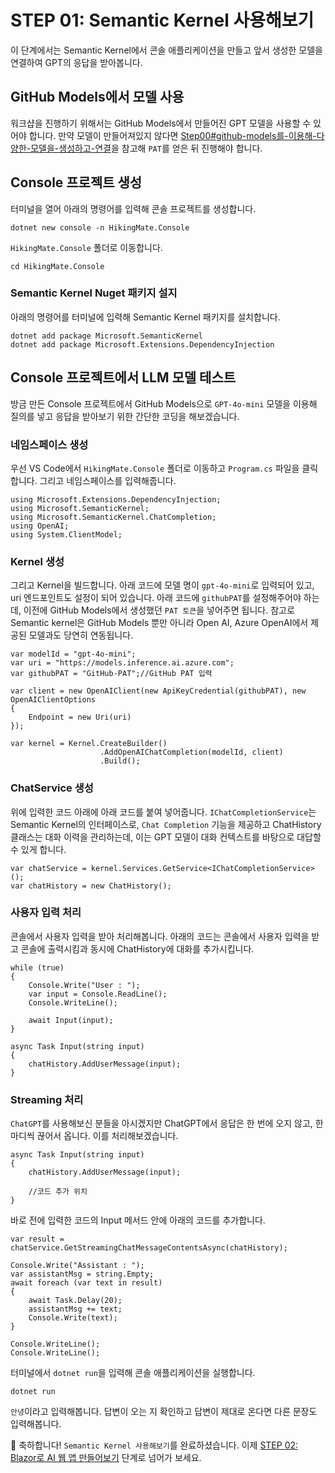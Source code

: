 # STEP 01: Semantic Kernel 사용해보기

이 단계에서는 Semantic Kernel에서 콘솔 애플리케이션을 만들고 앞서 생성한 모델을 연결하여 GPT의 응답을 받아봅니다.

## GitHub Models에서 모델 사용

워크샵을 진행하기 위해서는 GitHub Models에서 만들어진 GPT 모델을 사용할 수 있어야 합니다. 만약 모델이 만들어져있지 않다면 [Step00#github-models를-이용해-다양한-모델을-생성하고-연결](./step-00.md#github-models를-이용해-다양한-모델을-생성하고-연결)을 참고해 `PAT`를 얻은 뒤 진행해야 합니다.


## Console 프로젝트 생성

터미널을 열어 아래의 명령어를 입력해 콘솔 프로젝트를 생성합니다.

```
dotnet new console -n HikingMate.Console
```

`HikingMate.Console` 폴더로 이동합니다.
```
cd HikingMate.Console
```

### Semantic Kernel Nuget 패키지 설지

아래의 명령어를 터미널에 입력해 Semantic Kernel 패키지를 설치합니다.

```
dotnet add package Microsoft.SemanticKernel
dotnet add package Microsoft.Extensions.DependencyInjection
```

## Console 프로젝트에서 LLM 모델 테스트

방금 만든 Console 프로젝트에서 GitHub Models으로 `GPT-4o-mini` 모델을 이용해 질의를 넣고 응답을 받아보기 위한 간단한 코딩을 해보겠습니다.

### 네임스페이스 생성

우선 VS Code에서 `HikingMate.Console` 폴더로 이동하고 `Program.cs` 파일을 클릭합니다.
그리고 네임스페이스를 입력해줍니다.

```
using Microsoft.Extensions.DependencyInjection;
using Microsoft.SemanticKernel;
using Microsoft.SemanticKernel.ChatCompletion;
using OpenAI;
using System.ClientModel;
```

### Kernel 생성

그리고 Kernel을 빌드합니다. 아래 코드에 모델 명이 `gpt-4o-mini`로 입력되어 있고, uri 엔드포인트도 설정이 되어 있습니다. 아래 코드에 `githubPAT`를 설정해주어야 하는데, 이전에 GitHub Models에서 생성했던 `PAT 토큰`을 넣어주면 됩니다. 참고로 Semantic kernel은 GitHub Models 뿐만 아니라 Open AI, Azure OpenAI에서 제공된 모델과도 당연히 연동됩니다.

```
var modelId = "gpt-4o-mini";
var uri = "https://models.inference.ai.azure.com";
var githubPAT = "GitHub-PAT";//GitHub PAT 입력

var client = new OpenAIClient(new ApiKeyCredential(githubPAT), new OpenAIClientOptions 
{ 
    Endpoint = new Uri(uri) 
});

var kernel = Kernel.CreateBuilder()
                    .AddOpenAIChatCompletion(modelId, client)
                    .Build();
```

### ChatService 생성

위에 입력한 코드 아래에 아래 코드를 붙여 넣어줍니다. `IChatCompletionService`는 Semantic Kernel의 인터페이스로, `Chat Completion` 기능을 제공하고 ChatHistory 클래스는 대화 이력을 관리하는데, 이는 GPT 모델이 대화 컨텍스트를 바탕으로 대답할 수 있게 합니다.

```
var chatService = kernel.Services.GetService<IChatCompletionService>();
var chatHistory = new ChatHistory();
```

### 사용자 입력 처리

콘솔에서 사용자 입력을 받아 처리해봅니다. 아래의 코드는 콘솔에서 사용자 입력을 받고 콘솔에 출력시킴과 동시에 ChatHistory에 대화를 추가시킵니다.

```
while (true)
{
    Console.Write("User : ");
    var input = Console.ReadLine();
    Console.WriteLine();

    await Input(input);
}

async Task Input(string input)
{
    chatHistory.AddUserMessage(input);
}
```

### Streaming 처리

`ChatGPT`를 사용해보신 분들을 아시겠지만 ChatGPT에서 응답은 한 번에 오지 않고, 한마디씩 끊어서 옵니다. 이를 처리해보겠습니다.

```
async Task Input(string input)
{
    chatHistory.AddUserMessage(input);

    //코드 추가 위치
}
```
바로 전에 입력한 코드의 Input 메서드 안에 아래의 코드를 추가합니다.

```
var result = chatService.GetStreamingChatMessageContentsAsync(chatHistory);
    
Console.Write("Assistant : ");
var assistantMsg = string.Empty;
await foreach (var text in result)
{
    await Task.Delay(20);
    assistantMsg += text;
    Console.Write(text);
}
    
Console.WriteLine();
Console.WriteLine();

```

터미널에서 `dotnet run`을 입력해 콘솔 애플리케이션을 실행합니다. 

```
dotnet run
```

`안녕`이라고 입력해봅니다. 답변이 오는 지 확인하고 답변이 제대로 온다면 다른 문장도 입력해봅니다.

🎉 축하합니다! `Semantic Kernel 사용해보기`를 완료하셨습니다. 이제 [STEP 02: Blazor로 AI 웹 앱 만들어보기](./step-02.md) 단계로 넘어가 보세요.




